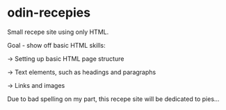 # odin-recepies

Small recepe site using only HTML.

Goal - show off basic HTML skills:

 -> Setting up basic HTML page structure

 -> Text elements, such as headings and paragraphs

 -> Links and images

Due to bad spelling on my part, this recepe site will be dedicated to pies...